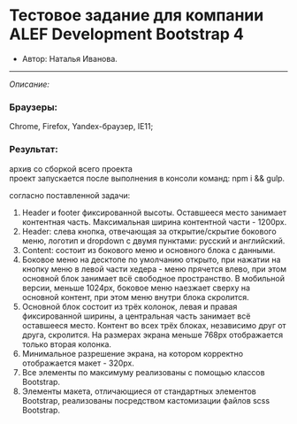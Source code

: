 # Тестовое задание для компании ALEF Development Bootstrap 4

* Автор: Наталья Иванова.

---

_Описание:_<br>
### Браузеры: 
Chrome, Firefox, Yandex-браузер, IE11;  

### Результат: 
архив со сборкой всего проекта <br>
проект запускается после выполнения в консоли команд: npm i && gulp.
 
cогласно поставленной задачи:
1. Header и footer фиксированной высоты. Оставшееся место занимает контентная часть. 
Максимальная ширина контентной части - 1200px.
2. Header: слева кнопка, отвечающая за открытие/скрытие бокового меню, логотип и dropdown с двумя пунктами: русский и английский.
3. Content: состоит из бокового меню и основного блока с данными.
4. Боковое меню на десктопе по умолчанию открыто, при нажатии на кнопку меню в левой части хедера - меню прячется влево, при этом основной блок занимает всё свободное пространство. В мобильной версии, меньше 1024px, боковое меню наезжает сверху на основной контент, при этом меню внутри блока скролится.
5. Основной блок состоит из трёх колонок, левая и правая фиксированной ширины, а центральная часть занимает всё оставшееся место. Контент во всех трёх блоках, независимо друг от друга, скролится. На размерах экрана меньше 768px отображается только вторая колонка.
6. Минимальное разрешение экрана, на котором корректно отображается макет - 320px. 
7. Все элементы по максимуму реализованы с помощью классов Bootstrap.
8. Элементы макета, отличающиеся от стандартных элементов Bootstrap, реализованы посредством кастомизации файлов scss Bootstrap.
